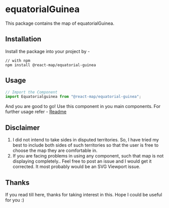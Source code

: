 # equatorialGuinea
This package contains the map of equatorialGuinea. 
## Installation
Install the package into your project by -
```
// with npm
npm install @react-map/equatorial-guinea
```
## Usage 
```jsx
// Import the Component
import Equatorialguinea from "@react-map/equatorial-guinea";
```
And you are good to go! Use this component in you main components.
For further usage refer - [Readme](https://github.com/shubhexists/react-maps?tab=readme-ov-file#usage)
## Disclaimer 
1) I did not intend to take sides in disputed territories. So, I have tried my best to include both sides of such territories so that the user is free to choose the map they are comfortable in. 
2) If you are facing problems in using any component, such that map is not displaying completely.. Feel free to post an issue and I would get it corrected. It most probably would be an SVG Viewport issue.
## Thanks 
If you read till here, thanks for taking interest in this. Hope I could be useful for you :)